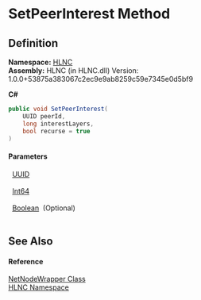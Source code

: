 # SetPeerInterest Method




## Definition
**Namespace:** <a href="N_HLNC">HLNC</a>  
**Assembly:** HLNC (in HLNC.dll) Version: 1.0.0+53875a383067c2ec9e9ab8259c59e7345e0d5bf9

**C#**
``` C#
public void SetPeerInterest(
	UUID peerId,
	long interestLayers,
	bool recurse = true
)
```



#### Parameters
<dl><dt>  <a href="T_HLNC_UUID">UUID</a></dt><dd> </dd><dt>  <a href="https://learn.microsoft.com/dotnet/api/system.int64" target="_blank" rel="noopener noreferrer">Int64</a></dt><dd> </dd><dt>  <a href="https://learn.microsoft.com/dotnet/api/system.boolean" target="_blank" rel="noopener noreferrer">Boolean</a>  (Optional)</dt><dd> </dd></dl>

## See Also


#### Reference
<a href="T_HLNC_NetNodeWrapper">NetNodeWrapper Class</a>  
<a href="N_HLNC">HLNC Namespace</a>  
